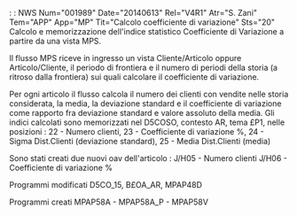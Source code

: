  :  : NWS Num="001989" Date="20140613" Rel="V4R1" Atr="S. Zani" Tem="APP" App="MP" Tit="Calcolo coefficiente di variazione" Sts="20"
Calcolo e memorizzazione dell'indice statistico Coefficiente di Variazione a partire da una vista MPS.

Il flusso MPS riceve in ingresso un vista Cliente/Articolo oppure Articolo/Cliente, il periodo di frontiera e il numero di periodi della storia (a ritroso dalla frontiera) sui quali calcolare il coefficiente di variazione.

Per ogni articolo il flusso calcola il numero dei clienti con vendite nelle storia considerata, la media, la deviazione standard e il coefficiente di variazione come rapporto fra deviazione standard e valore assoluto della media.
Gli indici calcolati sono memorizzati nel D5COSO, contesto AR, tema £P1, nelle posizioni : 
22 - Numero clienti, 23 - Coefficiente di variazione %, 24 - Sigma Dist.Clienti
(deviazione standard), 25 - Media Dist.Clienti (media)

Sono stati creati due nuovi oav dell'articolo : 
J/H05 - Numero clienti
J/H06 - Coefficiente di variazione %

Programmi modificati
D5CO_15, B£OA_AR, MPAP48D

Programmi creati
MPAP58A - MPAP58A_P - MPAP58V
